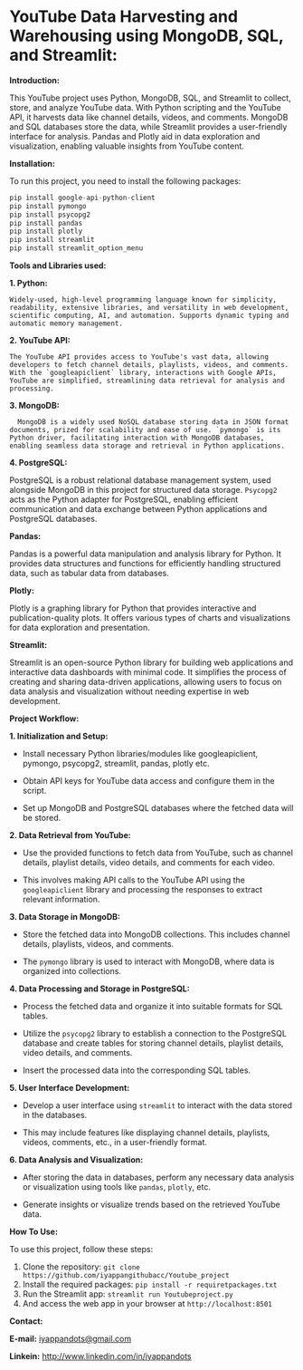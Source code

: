 # YouTube Data Harvesting and Warehousing using MongoDB, SQL, and Streamlit:

**Introduction:**

This YouTube project uses Python, MongoDB, SQL, and Streamlit to collect, store, and analyze YouTube data. With Python scripting and the YouTube API, it harvests data like channel details, videos, and comments. MongoDB and SQL databases store the data, while Streamlit provides a user-friendly interface for analysis. Pandas and Plotly aid in data exploration and visualization, enabling valuable insights from YouTube content.

**Installation:**

To run this project, you need to install the following packages:
```python
pip install google-api-python-client
pip install pymongo
pip install psycopg2
pip install pandas
pip install plotly
pip install streamlit
pip install streamlit_option_menu
```

**Tools and Libraries used:**

**1. Python:**

    Widely-used, high-level programming language known for simplicity, readability, extensive libraries, and versatility in web development, scientific computing, AI, and automation. Supports dynamic typing and automatic memory management.

**2. YouTube API:**

    The YouTube API provides access to YouTube's vast data, allowing developers to fetch channel details, playlists, videos, and comments. With the `googleapiclient` library, interactions with Google APIs, YouTube are simplified, streamlining data retrieval for analysis and processing.

**3. MongoDB:**

      MongoDB is a widely used NoSQL database storing data in JSON format documents, prized for scalability and ease of use. `pymongo` is its Python driver, facilitating interaction with MongoDB databases, enabling seamless data storage and retrieval in Python applications.

**4. PostgreSQL:**

  PostgreSQL is a robust relational database management system, used alongside MongoDB in this project for structured data storage. `Psycopg2` acts as the Python adapter for PostgreSQL, enabling efficient communication and data exchange between Python applications and PostgreSQL databases.

**Pandas:**

  Pandas is a powerful data manipulation and analysis library for Python. It provides data structures and functions for efficiently handling structured data, such as tabular data from databases.

**Plotly:**

  Plotly is a graphing library for Python that provides interactive and publication-quality plots. It offers various types of charts and visualizations for data exploration and presentation.

**Streamlit:**

  Streamlit is an open-source Python library for building web applications and interactive data dashboards with minimal code. It simplifies the process of creating and sharing data-driven applications, allowing users to focus on data analysis and visualization without needing expertise in web development.

**Project Workflow:**

**1. Initialization and Setup:**

-	Install necessary Python libraries/modules like googleapiclient, pymongo, psycopg2, streamlit, pandas, plotly etc.

-	Obtain API keys for YouTube data access and configure them in the script.

-	Set up MongoDB and PostgreSQL databases where the fetched data will be stored.

**2. Data Retrieval from YouTube:**

-	Use the provided functions to fetch data from YouTube, such as channel details, playlist details, video details, and comments for each video.

-	This involves making API calls to the YouTube API using the `googleapiclient` library and processing the responses to extract relevant information.

**3. Data Storage in MongoDB:**

-	Store the fetched data into MongoDB collections. This includes channel details, playlists, videos, and comments.

-	The `pymongo` library is used to interact with MongoDB, where data is organized into collections.

**4. Data Processing and Storage in PostgreSQL:**

-	Process the fetched data and organize it into suitable formats for SQL tables.

-	Utilize the `psycopg2` library to establish a connection to the PostgreSQL database and create tables for storing channel details, playlist details, video details, and comments.

-	Insert the processed data into the corresponding SQL tables.

**5. User Interface Development:**

-	Develop a user interface using `streamlit` to interact with the data stored in the databases.

-	This may include features like displaying channel details, playlists, videos, comments, etc., in a user-friendly format.

**6. Data Analysis and Visualization:**

-	After storing the data in databases, perform any necessary data analysis or visualization using tools like `pandas`, `plotly`, etc.

-	Generate insights or visualize trends based on the retrieved YouTube data.

**How To Use:**

To use this project, follow these steps:

1.	Clone the repository: ```git clone https://github.com/iyappangithubacc/Youtube_project```
2.	Install the required packages: ```pip install -r requiretpackages.txt```
3.	Run the Streamlit app: ```streamlit run Youtubeproject.py```
4.	And access the web app in your browser at ```http://localhost:8501```

**Contact:**

**E-mail:** iyappandots@gmail.com

**Linkein:** http://www.linkedin.com/in/iyappandots 





